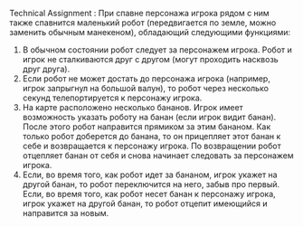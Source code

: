 Technical Assignment
: При спавне персонажа игрока рядом с ним также спавнится маленький робот (передвигается по земле, можно заменить обычным манекеном), обладающий следующими функциями:

1. В обычном состоянии робот следует за персонажем игрока. Робот и игрок не сталкиваются друг с другом (могут проходить насквозь друг друга).
2. Если робот не может достать до персонажа игрока (например, игрок запрыгнул на большой валун), то робот через несколько секунд телепортируется к персонажу игрока.
3. На карте расположено несколько бананов. Игрок имеет возможность указать роботу на банан (если игрок видит банан). После этого робот направится прямиком за этим бананом. Как только робот доберется до банана, то он прицепляет этот банан к себе и возвращается к персонажу игрока. По возвращении робот отцепляет банан от себя и снова начинает следовать за персонажем игрока.
4. Если, во время того, как робот идет за бананом, игрок укажет на другой банан, то робот переключится на него, забыв про первый. Если, во время того, как робот несет банан к персонажу игрока, игрок укажет на другой банан, то робот отцепит имеющийся и направится за новым.
